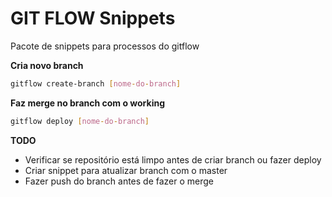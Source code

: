# GIT FLOW Snippets
Pacote de snippets para processos do gitflow


**Cria novo branch**

```bash
gitflow create-branch [nome-do-branch]
```

**Faz merge no branch com o working**

```bash
gitflow deploy [nome-do-branch]
```

**TODO**
* Verificar se repositório está limpo antes de criar branch ou fazer deploy
* Criar snippet para atualizar branch com o master
* Fazer push do branch antes de fazer o merge
